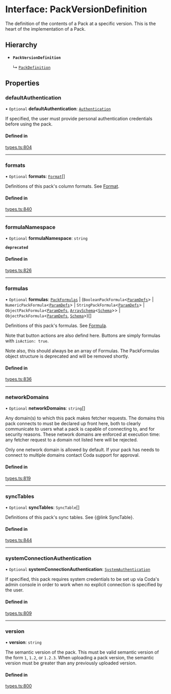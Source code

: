 # Interface: PackVersionDefinition

The definition of the contents of a Pack at a specific version. This is the
heart of the implementation of a Pack.

## Hierarchy

- **`PackVersionDefinition`**

  ↳ [`PackDefinition`](PackDefinition.md)

## Properties

### defaultAuthentication

• `Optional` **defaultAuthentication**: [`Authentication`](../types/Authentication.md)

If specified, the user must provide personal authentication credentials before using the pack.

#### Defined in

[types.ts:804](https://github.com/coda/packs-sdk/blob/main/types.ts#L804)

___

### formats

• `Optional` **formats**: [`Format`](Format.md)[]

Definitions of this pack's column formats. See [Format](Format.md).

#### Defined in

[types.ts:840](https://github.com/coda/packs-sdk/blob/main/types.ts#L840)

___

### formulaNamespace

• `Optional` **formulaNamespace**: `string`

**`deprecated`**

#### Defined in

[types.ts:826](https://github.com/coda/packs-sdk/blob/main/types.ts#L826)

___

### formulas

• `Optional` **formulas**: [`PackFormulas`](PackFormulas.md) \| (`BooleanPackFormula`<[`ParamDefs`](../types/ParamDefs.md)\> \| `NumericPackFormula`<[`ParamDefs`](../types/ParamDefs.md)\> \| `StringPackFormula`<[`ParamDefs`](../types/ParamDefs.md)\> \| `ObjectPackFormula`<[`ParamDefs`](../types/ParamDefs.md), [`ArraySchema`](ArraySchema.md)<[`Schema`](../types/Schema.md)\>\> \| `ObjectPackFormula`<[`ParamDefs`](../types/ParamDefs.md), [`Schema`](../types/Schema.md)\>)[]

Definitions of this pack's formulas. See [Formula](../types/Formula.md).

Note that button actions are also defind here. Buttons are simply formulas
with `isAction: true`.

Note also, this should always be an array of Formulas. The PackFormulas object structure is deprecated
and will be removed shortly.

#### Defined in

[types.ts:836](https://github.com/coda/packs-sdk/blob/main/types.ts#L836)

___

### networkDomains

• `Optional` **networkDomains**: `string`[]

Any domain(s) to which this pack makes fetcher requests. The domains this pack connects to must be
declared up front here, both to clearly communicate to users what a pack is capable of connecting to,
and for security reasons. These network domains are enforced at execution time: any fetcher request
to a domain not listed here will be rejected.

Only one network domain is allowed by default. If your pack has needs to connect to multiple domains
contact Coda support for approval.

#### Defined in

[types.ts:819](https://github.com/coda/packs-sdk/blob/main/types.ts#L819)

___

### syncTables

• `Optional` **syncTables**: `SyncTable`[]

Definitions of this pack's sync tables. See {@link SyncTable}.

#### Defined in

[types.ts:844](https://github.com/coda/packs-sdk/blob/main/types.ts#L844)

___

### systemConnectionAuthentication

• `Optional` **systemConnectionAuthentication**: [`SystemAuthentication`](../types/SystemAuthentication.md)

If specified, this pack requires system credentials to be set up via Coda's admin console in order to work when no
explicit connection is specified by the user.

#### Defined in

[types.ts:809](https://github.com/coda/packs-sdk/blob/main/types.ts#L809)

___

### version

• **version**: `string`

The semantic version of the pack. This must be valid semantic version of the form `1`, `1.2`, or `1.2.3`.
When uploading a pack version, the semantic version must be greater than any previously uploaded version.

#### Defined in

[types.ts:800](https://github.com/coda/packs-sdk/blob/main/types.ts#L800)
